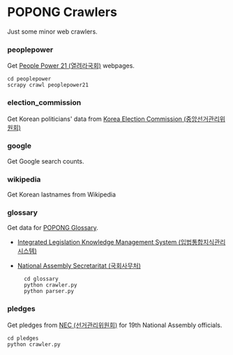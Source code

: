 # POPONG Crawlers

Just some minor web crawlers.


### peoplepower 
Get [People Power 21 (열려라국회)](http://www.nec.go.kr/) webpages.

    cd peoplepower
    scrapy crawl peoplepower21

### election_commission
Get Korean politicians' data from [Korea Election Commission (중앙선거관리위원회)](http://www.nec.go.kr/)

### google
Get Google search counts.

### wikipedia
Get Korean lastnames from Wikipedia

### glossary
Get data for [POPONG Glossary](http://popong.com/glossary).

- [Integrated Legislation Knowledge Management System (입법통합지식관리시스템)](http://likms.assembly.go.kr/) 
- [National Assembly Secretaritat (국회사무처)](http://http://nas.na.go.kr/)

        cd glossary
        python crawler.py
        python parser.py

### pledges
Get pledges from [NEC (선거관리위원회)](http://info.nec.go.kr/electioninfo/electionInfo_report.xhtml?electionId=0020120411&requestURI=%2Felectioninfo%2F0020120411%2Fep%2Fepei01.jsp&topMenuId=EP&secondMenuId=EPEI01&menuId=&statementId=EPEI01_%232&electionCode=2&cityCode=0&proportionalRepresentationCode=0&x=17&y=11) for 19th National Assembly officials.

    cd pledges
    python crawler.py
